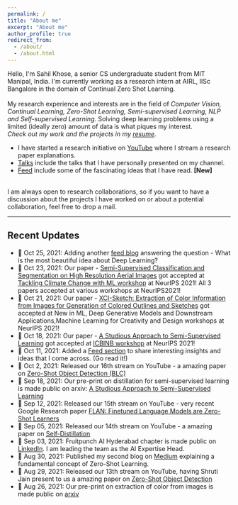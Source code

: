 ```yaml
---
permalink: /
title: "About me"
excerpt: "About me"
author_profile: true
redirect_from: 
  - /about/
  - /about.html
---
```

Hello, I'm Sahil Khose, a senior CS undergraduate student from MIT Manipal, India. I'm currently working as a research intern at AIRL, IISc Bangalore in the domain of Continual Zero Shot Learning.
<br>
<br>
My research experience and interests are in the field of *Computer Vision, Continual Learning, Zero-Shot Learning, Semi-supervised Learning, NLP and Self-supervised Learning*. Solving deep learning problems using a limited (ideally zero) amount of data is what piques my interest. 
<br>
*Check out my work and the projects in my [resume](https://sahilkhose.github.io/files/Sahil_Khose.pdf)*.

- I have started a research initiative on [YouTube](https://youtube.com/c/SahilKhose) where I stream a research paper explanations. 
- [Talks](https://sahilkhose.github.io/talks/) include the talks that I have personally presented on my channel.
- [Feed](https://sahilkhose.github.io/feed/) include some of the fascinating ideas that I have read. **[New]**

<br>
I am always open to research collaborations, so if you want to have a discussion about the projects I have worked on or about a potential collaboration, feel free to drop a mail.

---
## Recent Updates
- 📆	Oct 25, 2021: Adding another [feed blog](https://sahilkhose.github.io/feed/) answering the question - What is the most beautiful idea about Deep Learning?
- 📆	Oct 23, 2021: Our paper - [Semi-Supervised Classification and Segmentation on High Resolution Aerial Images](https://arxiv.org/abs/2105.08655) got accepted at [Tackling Climate Change with ML workshop](https://www.climatechange.ai/events/neurips2021.html) at NeurIPS 2021! All 3 papers accepted at various workshops at NeurIPS2021!
- 📆	Oct 21, 2021: Our paper - [XCI-Sketch: Extraction of Color Information from Images for Generation of Colored Outlines and Sketches](https://arxiv.org/abs/2108.11554) got accepted at New in ML, Deep Generative Models and Downstream Applications,Machine Learning for Creativity and Design workshops at NeurIPS 2021! 
- 📆	Oct 18, 2021: Our paper - [A Studious Approach to Semi-Supervised Learning](https://arxiv.org/abs/2109.08924) got accepted at [ICBINB workshop](https://i-cant-believe-its-not-better.github.io/neurips2021/) at NeurIPS 2021!
- 📆	Oct 11, 2021: Added a [Feed section](https://sahilkhose.github.io/feed/) to share interesting insights and ideas that I come across. (Go read it!)
- 📆	Oct 2, 2021: Released our 16th stream on YouTube - a amazing paper on [Zero-Shot Object Detection (BLC)](https://www.youtube.com/watch?v=JP6SjoLDrkc)
- 📆	Sep 18, 2021: Our pre-print on distillation for semi-supervised learning is made public on arxiv: [A Studious Approach to Semi-Supervised Learning](https://arxiv.org/abs/2108.11554)
- 📆	Sep 12, 2021: Released our 15th stream on YouTube - very recent Google Research paper [FLAN: Finetuned Language Models are Zero-Shot Learners](https://www.youtube.com/watch?v=QDeYaqdjH0w)
- 📆	Sep 05, 2021: Released our 14th stream on YouTube - a amazing paper on [Self-Distillation](https://www.youtube.com/watch?v=ugvHJbzhod8)
- 📆	Sep 03, 2021: Fruitpunch AI Hyderabad chapter is made public on [LinkedIn](https://www.linkedin.com/feed/update/urn:li:activity:6839531104295235584/). I am leading the team as the AI Expertise Head.
- 📆	Aug 30, 2021: Published my second blog on [Medium](https://sahilkhose.medium.com/zero-shot-learning-the-seen-the-unseen-and-the-unknown-9e69da125df2) explaining a fundamental concept of Zero-Shot Learning.
- 📆	Aug 29, 2021: Released our 13th stream on YouTube, having Shruti Jain present to us a amazing paper on [Zero-Shot Object Detection](https://www.youtube.com/watch?v=f-UELOTXlB4)
- 📆	Aug 26, 2021: Our pre-print on extraction of color from images is made public on [arxiv](https://arxiv.org/abs/2108.11554)
